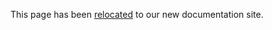 This page has been [relocated](https://developer.holochain.net/Command_line_tools) to our new documentation site.